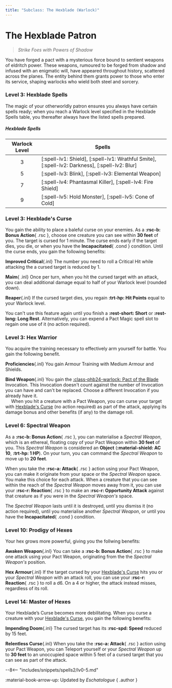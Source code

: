 ```yaml
---
title: "Subclass: The Hexblade (Warlock)"
---
```


<p style="display:none">
Strike Foes with Powers of Shadow
</p>

# The Hexblade Patron

> *Strike Foes with Powers of Shadow*

You have forged a pact with a mysterious force bound to sentient weapons of eldritch power. These weapons, rumoured to be forged from shadow and infused with an enigmatic will, have appeared throughout history, scattered across the planes. The entity behind them grants power to those who enter its service, shaping warlocks who wield both steel and sorcery.

### Level 3: Hexblade Spells

The magic of your otherworldly patron ensures you always have certain spells ready; when you reach a Warlock level specified in the Hexblade Spells table, you thereafter always have the listed spells prepared.

##### Hexblade Spells

| Warlock Level | Spells |
|:-:|---|
| 3 | [:spell-lv1: Shield], [:spell-lv1: Wrathful Smite], [:spell-lv2: Darkness], [:spell-lv2: Blur] |
| 5 | [:spell-lv3: Blink], [:spell-lv3: Elemental Weapon] |
| 7 | [:spell-lv4: Phantasmal Killer], [:spell-lv4: Fire Shield] |
| 9 | [:spell-lv5: Hold Monster], [:spell-lv5: Cone of Cold] |

### Level 3: Hexblade's Curse

You gain the ability to place a baleful curse on your enemies. As a **:rsc-b: Bonus Action**{ .rsc }, choose one creature you can see within **30 feet** of you. The target is cursed for 1 minute. The curse ends early if the target dies, you die, or when you have the **Incapacitated**{ .cond } condition. Until the curse ends, you gain the following benefits:

**Improved Critical**{.inl} The number you need to roll a Critical Hit while attacking the a cursed target is reduced by 1.

**Maim**{ .inl} Once per turn, when you hit the cursed target with an attack, you can deal additional damage equal to half of your Warlock level (rounded down).

**Reaper**{.inl} If the cursed target dies, you regain **:trt-hp: Hit Points** equal to your Warlock level.

You can't use this feature again until you finish a **:rest-short: Short** or **:rest-long: Long Rest**. Alternatively, you can expend a Pact Magic spell slot to regain one use of it (no action required).

### Level 3: Hex Warrior

You acquire the training necessary to effectively arm yourself for battle. You gain the following benefit.

**Proficiencies**{.inl} You gain Armour Training with Medium Armour and Shields.

**Bind Weapon**{.inl} You gain the [:class-phb24-warlock: Pact of the Blade](../../option/class-options/warlock-invocations/phb24.md#pact-of-the-blade) Invocation. This Invocation doesn't count against the number of Invocation you can have and can't be replaced. Choose a different Invocation if you already have it.  
&emsp; When you hit a creature with a Pact Weapon, you can curse your target with [Hexblade's Curse] (no action required) as part of the attack, applying its damage bonus and other benefits (if any) to the damage roll.

### Level 6: Spectral Weapon

As a **:rsc-b: Bonus Action**{ .rsc }, you can materialise a *Spectral Weapon*, which is an ethereal, floating copy of your Pact Weapon within **30 feet** of you. This *Spectral Weapon* is considered an **Object** (**:material-shield: AC 10**, **:trt-hp: 1 HP**). On your turn, you can command the *Spectral Weapon* to move up to **20 feet**.

When you take the **:rsc-a: Attack**{ .rsc } action using your Pact Weapon, you can make it originate from your space or the *Spectral Weapon* space. You make this choice for each attack. When a creature that you can see within the reach of the *Spectral Weapon* moves away from it, you can use your **:rsc-r: Reaction**{ .rsc } to make an **:rsc-r: Opportunity Attack** against that creature as if you were in the *Spectral Weapon's* space.

The *Spectral Weapon* lasts until it is destroyed, until you dismiss it (no action required), until you materialise another *Spectral Weapon*, or until you have the **Incapacitated**{ .cond } condition.

### Level 10: Prodigy of Hexes

Your hex grows more powerful, giving you the follwing benefits: 

**Awaken Weapon**{.inl} You can take a **:rsc-b: Bonus Action**{ .rsc } to make one attack using your Pact Weapon, originating from the the *Spectral Weapon's* position.

**Hex Armour**{.inl} If the target cursed by your [Hexblade's Curse] hits you or your *Spectral Weapon* with an attack roll, you can use your **:rsc-r: Reaction**{ .rsc } to roll a d6. On a 4 or higher, the attack instead misses, regardless of its roll.

### Level 14: Master of Hexes

Your Hexblade’s Curse becomes more debilitating. When you curse a creature with your [Hexblade's Curse], you gain the following benefits:

**Impending Doom**{.inl} The cursed target has its **:rsc-spd: Speed** reduced by 15 feet.

**Relentless Curse**{.inl} When you take the **:rsc-a: Attack**{ .rsc } action using your Pact Weapon, you can Teleport yourself or your *Spectral Weapon* up to **30 feet** to an unoccupied space within 5 feet of a cursed target that you can see as part of the attack.

--8<-- "includes/snippets/spells2/lv0-5.md"

[Hexblade's Curse]: #level-3-hexblades-curse

:material-book-arrow-up: Updated by *Eschatologue*
{ .author }